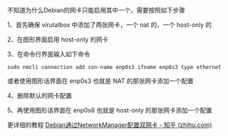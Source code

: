 不知道为什么Debian的网卡只能启用其中一个，需要按照如下步骤

1、首先确保 virutalbox 中添加了两张网卡，一个 nat 的，一个 host-only 的

2、在图形界面启用 host-only 的网卡

3、在命令行界面输入如下命令

```
sudo nmcli connection add con-name enp0s3 ifname enp0s3 type ethernet
```

或者使用图形话界面在 enp0s3 也就是 NAT 的那张网卡添加一个配置

4、删除默认的网卡配置

5、再使用图形话界面在 enp0s8 也就是 host-only 的那张网卡添加一个配置

更详细的教程 [Debian通过NetworkManager配置双网卡 - 知乎 (zhihu.com)](https://zhuanlan.zhihu.com/p/588890420)
